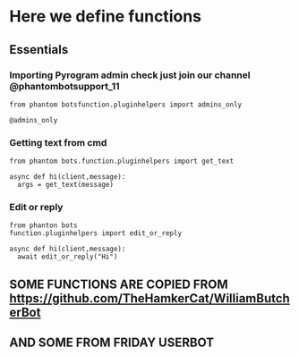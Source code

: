 # Here we define functions

## Essentials
### Importing Pyrogram admin check just join our channel @phantombotsupport_11
```python3
from phantom botsfunction.pluginhelpers import admins_only

@admins_only
```

### Getting text from cmd
```python3
from phantom bots.function.pluginhelpers import get_text

async def hi(client,message):
  args = get_text(message)
```

### Edit or reply
```python3
from phanton bots
function.pluginhelpers import edit_or_reply

async def hi(client,message):
  await edit_or_reply("Hi")
```
## SOME FUNCTIONS ARE COPIED FROM https://github.com/TheHamkerCat/WilliamButcherBot
## AND SOME FROM FRIDAY USERBOT
